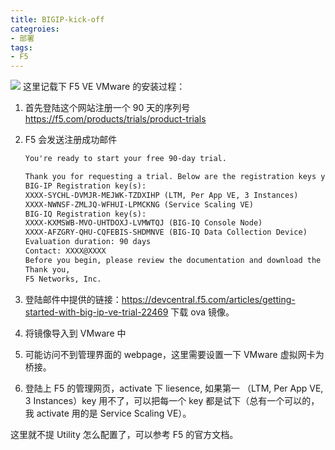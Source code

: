 ```yaml
---
title: BIGIP-kick-off
categroies:
- 部署
tags:
- F5
---
```


![](https://i.ytimg.com/vi/5lDLvHdSeGU/maxresdefault.jpg)
这里记载下 F5 VE VMware 的安装过程：

1. 首先登陆这个网站注册一个 90 天的序列号 https://f5.com/products/trials/product-trials

2. F5 会发送注册成功邮件

   ```tex
   You're ready to start your free 90-day trial.

   Thank you for requesting a trial. Below are the registration keys you'll need to get started. These keys expire 90 days from today if not activated.
   BIG-IP Registration key(s):
   XXXX-SYCHL-DVMJR-MEJWK-TZDXIHP (LTM, Per App VE, 3 Instances)
   XXXX-NWNSF-ZMLJQ-WFHUI-LPMCKNG (Service Scaling VE)
   BIG-IQ Registration key(s):
   XXXX-KXMSWB-MVO-UHTDOXJ-LVMWTQJ (BIG-IQ Console Node)
   XXXX-AFZGRY-QHU-CQFEBIS-SHDMNVE (BIG-IQ Data Collection Device)
   Evaluation duration: 90 days
   Contact: XXXX@XXXX
   Before you begin, please review the documentation and download the appropriate software for your environment. https://devcentral.f5.com/articles/getting-started-with-big-ip-ve-trial-22469
   Thank you,
   F5 Networks, Inc.
   ```

3. 登陆邮件中提供的链接：https://devcentral.f5.com/articles/getting-started-with-big-ip-ve-trial-22469 下载 ova 镜像。

4. 将镜像导入到 VMware 中

5. 可能访问不到管理界面的 webpage，这里需要设置一下 VMware 虚拟网卡为桥接。

6. 登陆上 F5 的管理网页，activate 下 liesence, 如果第一 （LTM, Per App VE, 3 Instances）key  用不了，可以把每一个 key 都是试下（总有一个可以的，我 activate 用的是 Service Scaling VE）。

这里就不提 Utility 怎么配置了，可以参考 F5 的官方文档。





